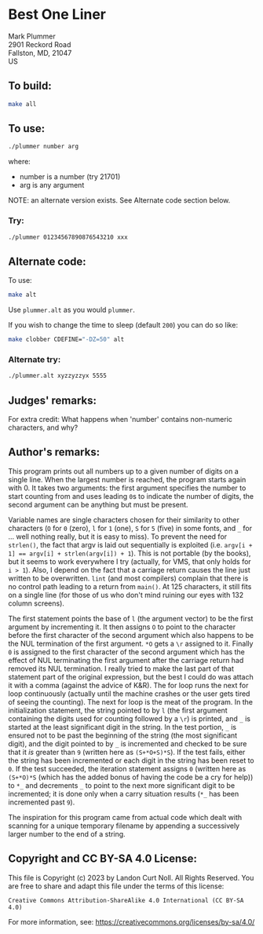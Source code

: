 # Best One Liner

Mark Plummer\
2901 Reckord Road\
Fallston, MD, 21047\
US


## To build:

```sh
make all
```


## To use:

```sh
./plummer number arg
```

where:

- number is a number    (try 21701)
- arg is any argument

NOTE: an alternate version exists. See Alternate code section below.


### Try:

```sh
./plummer 01234567890876543210 xxx

```

## Alternate code:

To use:


```sh
make alt
```

Use `plummer.alt` as you would `plummer`.

If you wish to change the time to sleep (default `200`) you can do so like:

```sh
make clobber CDEFINE="-DZ=50" alt
```


### Alternate try:

```sh
./plummer.alt xyzzyzzyx 5555
```


## Judges' remarks:

For extra credit: What happens when 'number' contains non-numeric
characters, and why?


## Author's remarks:

This program prints out all numbers up to a given number of digits
on a single line.  When the largest number is reached, the program
starts again with 0.  It takes two arguments: the first argument
specifies the number to start counting from and uses leading `0`s to
indicate the number of digits, the second argument can be anything
but must be present.

Variable names are single characters chosen for their similarity to other
characters (`O` for `0` (zero), `l` for `1` (one), `S` for `5` (five) in some
fonts, and `_` for ...  well nothing really, but it is easy to miss).  To
prevent the need for `strlen()`, the fact that argv is laid out sequentially is
exploited (i.e.  `argv[i + 1] == argv[i] + strlen(argv[i]) + 1`).  This is not
portable (by the books), but it seems to work everywhere I try (actually, for
VMS, that only holds for `i > 1`).  Also, I depend on the fact that a carriage
return causes the line just written to be overwritten. `lint` (and most
compilers) complain that there is no control path leading to a return from
`main()`.  At 125 characters, it still fits on a single line (for those of us
who don't mind ruining our eyes with 132 column screens).

The first statement points the base of `l` (the argument vector) to
be the first argument by incrementing it.  It then assigns `O` to
point to the character before the first character of the second
argument which also happens to be the NUL termination of the first
argument.  `*O` gets a `\r` assigned to it.  Finally `0` is assigned to
the first character of the second argument which has the effect of
NUL terminating the first argument after the carriage return had
removed its NUL termination.  I really tried to make the last part
of that statement part of the original expression, but the best I
could do was attach it with a comma (against the advice of K&R).
The for loop runs the next for loop continuously (actually until
the machine crashes or the user gets tired of seeing the
counting). The next for loop is the meat of the program.  In the
initialization statement, the string pointed to by `l` (the first
argument containing the digits used for counting followed by a `\r`)
is printed, and `_` is started at the least significant digit in the
string.  In the test portion, `_` is ensured not to be past the
beginning of the string (the most significant digit), and the digit
pointed to by `_` is incremented and checked to be sure that it _is_
greater than `9` (written here as `(S+*O+S)*S`).  If the test fails,
either the string has been incremented or each digit in the string
has been reset to `0`.  If the test succeeded, the iteration
statement assigns `0` (written here as `(S+*O)*S` (which has the
added bonus of having the code be a cry for help)) to `*_` and
decrements `_` to point to the next more significant digit to be
incremented; it is done only when a carry situation results (`*_` has
been incremented past `9`).

The inspiration for this program came from actual code which dealt
with scanning for a unique temporary filename by appending a
successively larger number to the end of a string.


## Copyright and CC BY-SA 4.0 License:

This file is Copyright (c) 2023 by Landon Curt Noll.  All Rights Reserved.
You are free to share and adapt this file under the terms of this license:

    Creative Commons Attribution-ShareAlike 4.0 International (CC BY-SA 4.0)

For more information, see: https://creativecommons.org/licenses/by-sa/4.0/
